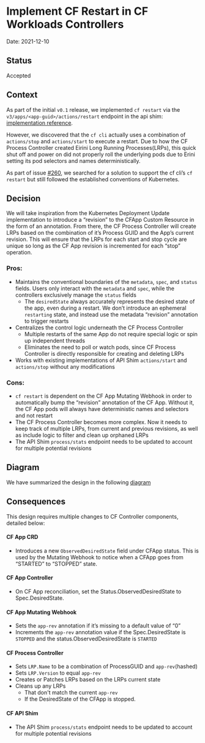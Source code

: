 # Implement CF Restart in CF Workloads Controllers

Date: 2021-12-10

## Status

Accepted

## Context

As part of the initial `v0.1` release, we implemented `cf restart` via the `v3/apps/<app-guid>/actions/restart` endpoint in the api shim: [implementation reference](https://github.com/cloudfoundry/korifi/blob/8154b97397a8f46bd4c6150b22ea8cf34654a426/api/apis/app_handler.go#L613-L694). 

However, we discovered that the `cf cli` actually uses a combination of `actions/stop` and `actions/start` to execute a restart. Due to how the CF Process Controller created Eirini Long Running Processes(LRPs), this quick shut off and power on did not properly roll the underlying pods due to Erini setting its pod selectors and names deterministically.

As part of issue [#260](https://github.com/cloudfoundry/korifi/issues/260), we searched for a solution to support the cf cli’s `cf restart` but still followed the established conventions of Kubernetes.

## Decision

We will take inspiration from the Kubernetes Deployment Update implementation to introduce a “revision” to the CFApp Custom Resource in the form of an annotation. From there, the CF Process Controller will create LRPs based on the combination of it’s Process GUID and the App’s current revision. This will ensure that the LRPs for each start and stop cycle are unique so long as the CF App revision is incremented for each “stop” operation.

### Pros:
- Maintains the conventional boundaries of the `metadata`, `spec`, and `status` fields. Users only interact with the `metadata` and `spec`, while the controllers exclusively manage the `status` fields
  - The `desiredState` always accurately represents the desired state of the app, even during a restart. We don’t introduce an ephemeral `restarting` state, and instead use the metadata “revision” annotation to trigger restarts
- Centralizes the control logic underneath the CF Process Controller
  - Multiple restarts of the same App do not require special logic or spin up independent threads
  - Eliminates the need to poll or watch pods, since CF Process Controller is directly responsible for creating and deleting LRPs
- Works with existing implementations of API Shim `actions/start` and `actions/stop` without any modifications

### Cons:
- `cf restart` is dependent on the CF App Mutating Webhook in order to automatically bump the “revision” annotation of the CF App. Without it, the CF App pods will always have deterministic names and selectors and not restart
- The CF Process Controller becomes more complex. Now it needs to keep track of multiple LRPs, from current and previous revisions, as well as include logic to filter and clean up orphaned LRPs
- The API Shim `process/stats` endpoint needs to be updated to account for multiple potential revisions

## Diagram
We have summarized the design in the following [diagram](https://miro.com/app/board/o9J_lFiI8CU=/?moveToWidget=3458764514898457927&cot=14)


## Consequences
This design requires multiple changes to CF Controller components, detailed below:

#### CF App CRD
- Introduces a new `ObservedDesiredState` field under CFApp status. This is used by the Mutating Webhook to notice when a CFApp goes from “STARTED” to “STOPPED” state.

#### CF App Controller
- On CF App reconciliation, set the Status.ObservedDesiredState to Spec.DesiredState.

#### CF App Mutating Webhook
- Sets the `app-rev` annotation if it’s missing to a default value of “0”
- Increments the `app-rev` annotation value if the Spec.DesiredState is `STOPPED` and the status.ObservedDesiredState is `STARTED`

#### CF Process Controller
- Sets `LRP.Name` to be a combination of ProcessGUID and `app-rev`(hashed)
- Sets `LRP.Version` to equal `app-rev`
- Creates or Patches LRPs based on the LRPs current state
- Cleans up any LRPs
  - That don't match the current `app-rev`
  - If the DesiredState of the CFApp is stopped.

#### CF API Shim
- The API Shim `process/stats` endpoint needs to be updated to account for multiple potential revisions
